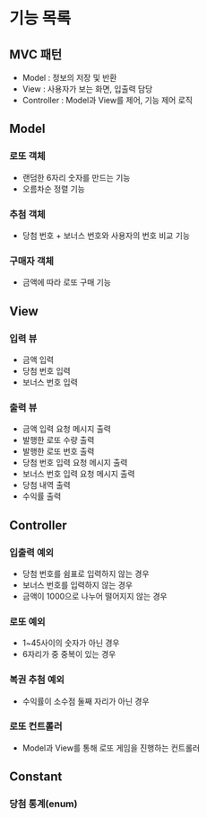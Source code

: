 # 기능 목록

## MVC 패턴 
- Model : 정보의 저장 및 반환
- View : 사용자가 보는 화면, 입출력 담당
- Controller : Model과 View를 제어, 기능 제어 로직

## Model
### 로또 객체
- 랜덤한 6자리 숫자를 만드는 기능
- 오름차순 정렬 기능

### 추첨 객체
- 당첨 번호 + 보너스 번호와 사용자의 번호 비교 기능

### 구매자 객체
- 금액에 따라 로또 구매 기능


## View
### 입력 뷰
- 금액 입력
- 당첨 번호 입력
- 보너스 번호 입력

### 출력 뷰
- 금액 입력 요청 메시지 출력
- 발행한 로또 수량 출력
- 발행한 로또 번호 출력
- 당첨 번호 입력 요청 메시지 출력
- 보너스 번호 입력 요청 메시지 출력
- 당첨 내역 출력
- 수익률 출력


## Controller
### 입출력 예외
- 당첨 번호를 쉼표로 입력하지 않는 경우
- 보너스 번호를 입력하지 않는 경우
- 금액이 1000으로 나누어 떨어지지 않는 경우

### 로또 예외
- 1~45사이의 숫자가 아닌 경우
- 6자리가 중 중복이 있는 경우

### 복권 추첨 예외
- 수익률이 소수점 둘째 자리가 아닌 경우

### 로또 컨트롤러
- Model과 View를 통해 로또 게임을 진행하는 컨트롤러

## Constant

### 당첨 통계(enum)


